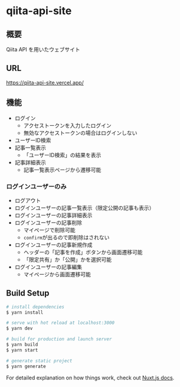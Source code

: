 # qiita-api-site

## 概要

Qiita API を用いたウェブサイト

## URL

https://qiita-api-site.vercel.app/

## 機能
- ログイン
  - アクセストークンを入力したログイン
  - 無効なアクセストークンの場合はログインしない
- ユーザーID検索
- 記事一覧表示
  - 「ユーザーID検索」の結果を表示
- 記事詳細表示
  - 記事一覧表示ページから遷移可能

### ログインユーザーのみ
- ログアウト
- ログインユーザーの記事一覧表示（限定公開の記事も表示）
- ログインユーザーの記事詳細表示
- ログインユーザーの記事削除
  - マイページで削除可能
  - `confirm`が出るので即削除はされない
- ログインユーザーの記事新規作成
  - ヘッダーの「記事を作成」ボタンから画面遷移可能
  - 「限定共有」か「公開」かを選択可能
- ログインユーザーの記事編集
  - マイページから画面遷移可能

## Build Setup

```bash
# install dependencies
$ yarn install

# serve with hot reload at localhost:3000
$ yarn dev

# build for production and launch server
$ yarn build
$ yarn start

# generate static project
$ yarn generate
```

For detailed explanation on how things work, check out [Nuxt.js docs](https://nuxtjs.org).
